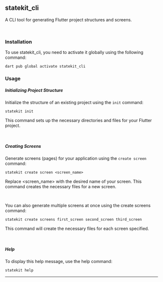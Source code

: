 ## statekit_cli

A CLI tool for generating Flutter project structures and screens.

<br />

### Installation
To use statekit_cli, you need to activate it globally using the following command:

```
dart pub global activate statekit_cli
```

### Usage

##### Initializing Project Structure
Initialize the structure of an existing project using the `init` command:

```
statekit init
```

This command sets up the necessary directories and files for your Flutter project.

<br />

##### Creating Screens
Generate screens (pages) for your application using the `create screen` command:

```
statekit create screen <screen_name>
```

Replace <screen_name> with the desired name of your screen. This command creates the necessary files for a new screen.

<br />

You can also generate multiple screens at once using the create screens command:

```
statekit create screens first_screen second_screen third_screen
```

This command will create the necessary files for each screen specified.

<br />

##### Help
To display this help message, use the help command:

```
statekit help
```

---